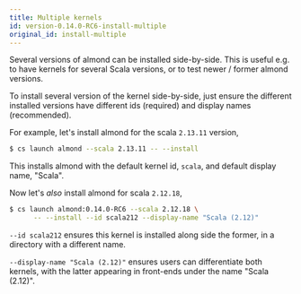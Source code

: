 ```yaml
---
title: Multiple kernels
id: version-0.14.0-RC6-install-multiple
original_id: install-multiple
---
```


Several versions of almond can be installed side-by-side. This is useful e.g. to have kernels
for several Scala versions, or to test newer / former almond versions.

To install several version of the kernel side-by-side, just ensure the different installed versions
have different ids (required) and display names (recommended).

For example, let's install almond for the scala `2.13.11` version,
```bash
$ cs launch almond --scala 2.13.11 -- --install
```

This installs almond with the default kernel id, `scala`, and default display name, "Scala".

Now let's *also* install almond for scala `2.12.18`,
```bash
$ cs launch almond:0.14.0-RC6 --scala 2.12.18 \
      -- --install --id scala212 --display-name "Scala (2.12)"
```

`--id scala212` ensures this kernel is installed along side the former, in a directory
with a different name.

`--display-name "Scala (2.12)"` ensures users can differentiate both kernels, with the latter
appearing in front-ends under the name "Scala (2.12)".

